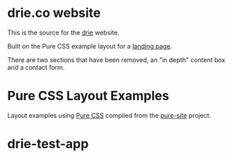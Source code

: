 drie.co website
===============

This is the source for the [drie][drie] website.

Built on the Pure CSS example layout for a [landing page][landing].

There are two sections that have been removed, an "in depth" content box and a contact form. 

Pure CSS Layout Examples
========================

Layout examples using [Pure CSS][pure] compiled from the [pure-site][] project.

[drie]: http://drie.co
[landing]: http://purecss.io/layouts/marketing/
[pure]: http://purecss.io/
[pure-site]: https://github.com/yahoo/pure-site

# drie-test-app
